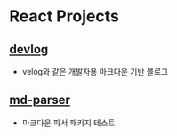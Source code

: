 # React Projects

## [devlog](https://github.com/Motiveko/studies/tree/master/React-Study/Projects/devlog)
- velog와 같은 개발자용 마크다운 기반 블로그

## [md-parser](https://github.com/Motiveko/studies/tree/master/React-Study/Projects/md-parser)
- 마크다운 파서 패키지 테스트